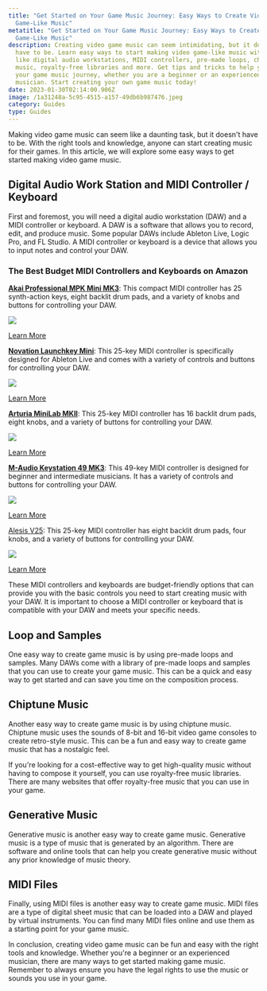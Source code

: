 ```yaml
---
title: "Get Started on Your Game Music Journey: Easy Ways to Create Video
  Game-Like Music"
metatitle: "Get Started on Your Game Music Journey: Easy Ways to Create Video
  Game-Like Music"
description: Creating video game music can seem intimidating, but it doesn't
  have to be. Learn easy ways to start making video game-like music with tools
  like digital audio workstations, MIDI controllers, pre-made loops, chiptune
  music, royalty-free libraries and more. Get tips and tricks to help you on
  your game music journey, whether you are a beginner or an experienced
  musician. Start creating your own game music today!
date: 2023-01-30T02:14:00.906Z
image: /1a31248a-5c95-4515-a157-49db6b987476.jpeg
category: Guides
type: Guides
---
```

Making video game music can seem like a daunting task, but it doesn't have to be. With the right tools and knowledge, anyone can start creating music for their games. In this article, we will explore some easy ways to get started making video game music.

## Digital Audio Work Station and MIDI Controller / Keyboard

First and foremost, you will need a digital audio workstation (DAW) and a MIDI controller or keyboard. A DAW is a software that allows you to record, edit, and produce music. Some popular DAWs include Ableton Live, Logic Pro, and FL Studio. A MIDI controller or keyboard is a device that allows you to input notes and control your DAW.

### The Best Budget MIDI Controllers and Keyboards on Amazon

**[Akai Professional MPK Mini MK3](https://amzn.to/3DpMPSz)**: This compact MIDI controller has 25 synth-action keys, eight backlit drum pads, and a variety of knobs and buttons for controlling your DAW.

<a href="https://www.amazon.com/Professional-Keyboard-Controller-Production-Software/dp/B0886ZPWC8?keywords=akai%2Bmpk%2Bmini%2Bmk3&qid=1675093219&sprefix=akai%2B%2Caps%2C73&sr=8-2&ufe=app_do%3Aamzn1.fos.18ed3cb5-28d5-4975-8bc7-93deae8f9840&th=1&linkCode=li3&tag=gamestreamingsetup-20&linkId=da21dd657f0e1800ad20b8a902370587&language=en_US&ref_=as_li_ss_il" target="_blank"><img border="0" src="//ws-na.amazon-adsystem.com/widgets/q?_encoding=UTF8&ASIN=B0886ZPWC8&Format=_SL250_&ID=AsinImage&MarketPlace=US&ServiceVersion=20070822&WS=1&tag=gamestreamingsetup-20&language=en_US" ></a><img src="https://ir-na.amazon-adsystem.com/e/ir?t=gamestreamingsetup-20&language=en_US&l=li3&o=1&a=B0886ZPWC8" width="1" height="1" border="0" alt="" style="border:none !important; margin:0px !important;" />

<a class="btn btn-primary" href="https://amzn.to/3DpMPSz">Learn More</a>

**[Novation Launchkey Mini](https://amzn.to/3jefYsX)**: This 25-key MIDI controller is specifically designed for Ableton Live and comes with a variety of controls and buttons for controlling your DAW.

<a href="https://www.amazon.com/Novation-Launchkey-Mini-25-Mini-Key-Keyboard/dp/B07WJZCPT3?crid=39O6P7EI88KCN&keywords=Novation%2BLaunchkey%2BMini&qid=1675093317&sprefix=novation%2Blaunchkey%2Bmini%2Caps%2C78&sr=8-2&ufe=app_do%3Aamzn1.fos.18ed3cb5-28d5-4975-8bc7-93deae8f9840&th=1&linkCode=li3&tag=gamestreamingsetup-20&linkId=076cc842d61fd5c58387ceff54269a4c&language=en_US&ref_=as_li_ss_il" target="_blank"><img border="0" src="//ws-na.amazon-adsystem.com/widgets/q?_encoding=UTF8&ASIN=B07WJZCPT3&Format=_SL250_&ID=AsinImage&MarketPlace=US&ServiceVersion=20070822&WS=1&tag=gamestreamingsetup-20&language=en_US" ></a><img src="https://ir-na.amazon-adsystem.com/e/ir?t=gamestreamingsetup-20&language=en_US&l=li3&o=1&a=B07WJZCPT3" width="1" height="1" border="0" alt="" style="border:none !important; margin:0px !important;" />

<a href="https://amzn.to/3jefYsX" class="btn btn-primary">Learn More</a>

**[Arturia MiniLab MKII](https://amzn.to/3kV6vaF)**: This 25-key MIDI controller has 16 backlit drum pads, eight knobs, and a variety of buttons for controlling your DAW.

<a href="https://www.amazon.com/MIDI-Controller-Liquid-Audio-Polishing/dp/B0BKQY663G?crid=322HKRHCB5UDH&keywords=Arturia+MiniLab+MKII&qid=1675093466&sprefix=arturia+minilab+mkii%2Caps%2C193&sr=8-1-spons&ufe=app_do%3Aamzn1.fos.18ed3cb5-28d5-4975-8bc7-93deae8f9840&psc=1&spLa=ZW5jcnlwdGVkUXVhbGlmaWVyPUE1WlhSMDFKTU9BTVomZW5jcnlwdGVkSWQ9QTAxMDI5NDIyTVhUQTJWR1BIR1lPJmVuY3J5cHRlZEFkSWQ9QTAwMjE5NzBFVVpISktIVjdWQTQmd2lkZ2V0TmFtZT1zcF9hdGYmYWN0aW9uPWNsaWNrUmVkaXJlY3QmZG9Ob3RMb2dDbGljaz10cnVl&linkCode=li3&tag=gamestreamingsetup-20&linkId=89cafc81cfd4cacfe25498c3cb367ecc&language=en_US&ref_=as_li_ss_il" target="_blank"><img border="0" src="//ws-na.amazon-adsystem.com/widgets/q?_encoding=UTF8&ASIN=B0BKQY663G&Format=_SL250_&ID=AsinImage&MarketPlace=US&ServiceVersion=20070822&WS=1&tag=gamestreamingsetup-20&language=en_US" ></a><img src="https://ir-na.amazon-adsystem.com/e/ir?t=gamestreamingsetup-20&language=en_US&l=li3&o=1&a=B0BKQY663G" width="1" height="1" border="0" alt="" style="border:none !important; margin:0px !important;" />

<a href="https://amzn.to/3kV6vaF" class="btn btn-primary">Learn More</a>

**[M-Audio Keystation 49 MK3](https://amzn.to/3wGgDGF)**: This 49-key MIDI controller is designed for beginner and intermediate musicians. It has a variety of controls and buttons for controlling your DAW.

<a href="https://www.amazon.com/M-Audio-Keystation-MK3-Semi-Weighted-USB-Powered/dp/B07DDN6TP6?crid=1VARL7EP6LPG6&keywords=M-Audio%2BKeystation%2B49%2BMK3&qid=1675093506&sprefix=m-audio%2Bkeystation%2B49%2Bmk3%2Caps%2C174&sr=8-2&ufe=app_do%3Aamzn1.fos.18ed3cb5-28d5-4975-8bc7-93deae8f9840&th=1&linkCode=li3&tag=gamestreamingsetup-20&linkId=8dd1a048c064616d3b2c351631af9432&language=en_US&ref_=as_li_ss_il" target="_blank"><img border="0" src="//ws-na.amazon-adsystem.com/widgets/q?_encoding=UTF8&ASIN=B07DDN6TP6&Format=_SL250_&ID=AsinImage&MarketPlace=US&ServiceVersion=20070822&WS=1&tag=gamestreamingsetup-20&language=en_US" ></a><img src="https://ir-na.amazon-adsystem.com/e/ir?t=gamestreamingsetup-20&language=en_US&l=li3&o=1&a=B07DDN6TP6" width="1" height="1" border="0" alt="" style="border:none !important; margin:0px !important;" />

<a href="https://amzn.to/3kV6vaF" class="btn btn-primary">Learn More</a>

[Alesis V25](https://amzn.to/40fQQma): This 25-key MIDI controller has eight backlit drum pads, four knobs, and a variety of buttons for controlling your DAW.

<a href="https://www.amazon.com/Alesis-V25-MKII-Controller-Arpeggiator/dp/B09GXHJW4W?crid=SI7CHO6TBM17&keywords=Alesis%2BV25&qid=1675093556&sprefix=alesis%2Bv25%2Caps%2C186&sr=8-1&ufe=app_do%3Aamzn1.fos.18ed3cb5-28d5-4975-8bc7-93deae8f9840&th=1&linkCode=li3&tag=gamestreamingsetup-20&linkId=ea480b722c82c423009cc54548692dee&language=en_US&ref_=as_li_ss_il" target="_blank"><img border="0" src="//ws-na.amazon-adsystem.com/widgets/q?_encoding=UTF8&ASIN=B09GXHJW4W&Format=_SL250_&ID=AsinImage&MarketPlace=US&ServiceVersion=20070822&WS=1&tag=gamestreamingsetup-20&language=en_US" ></a><img src="https://ir-na.amazon-adsystem.com/e/ir?t=gamestreamingsetup-20&language=en_US&l=li3&o=1&a=B09GXHJW4W" width="1" height="1" border="0" alt="" style="border:none !important; margin:0px !important;" />

<a href="https://amzn.to/40fQQma" class="btn btn-primary">Learn More</a>

These MIDI controllers and keyboards are budget-friendly options that can provide you with the basic controls you need to start creating music with your DAW. It is important to choose a MIDI controller or keyboard that is compatible with your DAW and meets your specific needs.

## Loop and Samples

One easy way to create game music is by using pre-made loops and samples. Many DAWs come with a library of pre-made loops and samples that you can use to create your game music. This can be a quick and easy way to get started and can save you time on the composition process.

## Chiptune Music

Another easy way to create game music is by using chiptune music. Chiptune music uses the sounds of 8-bit and 16-bit video game consoles to create retro-style music. This can be a fun and easy way to create game music that has a nostalgic feel.

If you're looking for a cost-effective way to get high-quality music without having to compose it yourself, you can use royalty-free music libraries. There are many websites that offer royalty-free music that you can use in your game.

## Generative Music

Generative music is another easy way to create game music. Generative music is a type of music that is generated by an algorithm. There are software and online tools that can help you create generative music without any prior knowledge of music theory.

## MIDI Files

Finally, using MIDI files is another easy way to create game music. MIDI files are a type of digital sheet music that can be loaded into a DAW and played by virtual instruments. You can find many MIDI files online and use them as a starting point for your game music.

In conclusion, creating video game music can be fun and easy with the right tools and knowledge. Whether you're a beginner or an experienced musician, there are many ways to get started making game music. Remember to always ensure you have the legal rights to use the music or sounds you use in your game.
